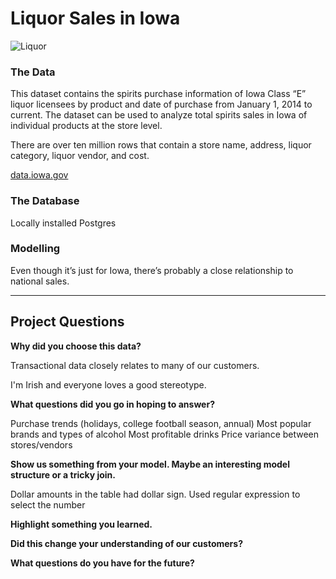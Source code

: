 # Liquor Sales in Iowa

![Liquor](http://www.co.worcester.md.us/sites/default/files/styles/slideshow/public/liquor.png?itok=KHGN7RwI)

### The Data

This dataset contains the spirits purchase information of Iowa Class “E” liquor licensees by product and date of purchase from January 1, 2014 to current. The dataset can be used to analyze total spirits sales in Iowa of individual products at the store level.

There are over ten million rows that contain a store name, address, liquor category, liquor vendor, and cost.

[data.iowa.gov]([https://data.iowa.gov/Economy/Iowa-Liquor-Sales/m3tr-qhgy)

### The Database

Locally installed Postgres


### Modelling

Even though it’s just for Iowa, there’s probably a close relationship to national sales.

__________________________________________________________________________________________________________________________


## Project Questions

**Why did you choose this data?**

Transactional data closely relates to many of our customers.

I'm Irish and everyone loves a good stereotype.


**What questions did you go in hoping to answer?**

Purchase trends (holidays, college football season, annual)
Most popular brands and types of alcohol
Most profitable drinks
Price variance between stores/vendors


**Show us something from your model. Maybe an interesting model structure or a tricky join.**

Dollar amounts in the table had dollar sign.
Used regular expression to select the number


**Highlight something you learned.**


**Did this change your understanding of our customers?**


**What questions do you have for the future?**
